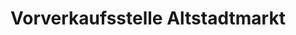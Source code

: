 ---
title: "Vorverkaufsstelle Altstadtmarkt"
url: /braunschweig/vorverkaufsstelle-altstadtmarkt/
shop: Tickets
---